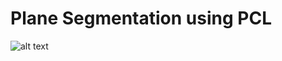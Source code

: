 # Plane Segmentation using PCL

![alt text](https://github.com/NehilDanis/plane_segmentation/main/blob/example_gif.gif "segmentation example")

